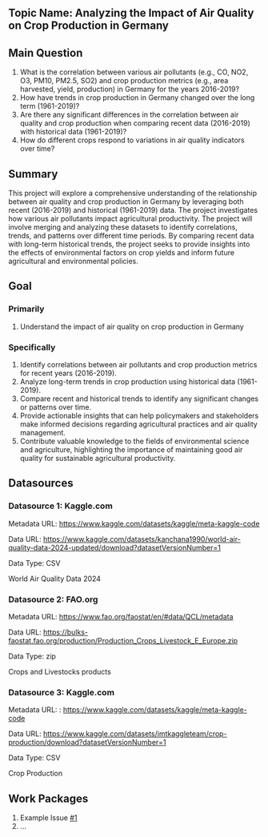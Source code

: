 ## Topic Name: Analyzing the Impact of Air Quality on Crop Production in Germany 
## Main Question
1.	What is the correlation between various air pollutants (e.g., CO, NO2, O3, PM10, PM2.5, SO2) and crop   production metrics (e.g., area harvested, yield, production) in Germany for the years 2016-2019?
2.	How have trends in crop production in Germany changed over the long term (1961-2019)?
3.	Are there any significant differences in the correlation between air quality and crop production when comparing recent data (2016-2019) with historical data (1961-2019)?
4.	How do different crops respond to variations in air quality indicators over time?
   
## Summary
This project will explore a comprehensive understanding of the relationship between air quality and crop production in Germany by leveraging both recent (2016-2019) and historical (1961-2019) data. The project investigates how various air pollutants impact agricultural productivity. The project will involve merging and analyzing these datasets to identify correlations, trends, and patterns over different time periods. By comparing recent data with long-term historical trends, the project seeks to provide insights into the effects of environmental factors on crop yields and inform future agricultural and environmental policies.

## Goal

### Primarily  
1.  Understand the impact of air quality on crop production in Germany
### Specifically 
1.	Identify correlations between air pollutants and crop production metrics for recent years (2016-2019).
2.	Analyze long-term trends in crop production using historical data (1961-2019).
3.	Compare recent and historical trends to identify any significant changes or patterns over time.
4.	Provide actionable insights that can help policymakers and stakeholders make informed decisions regarding agricultural practices and air quality management.
5.	Contribute valuable knowledge to the fields of environmental science and agriculture, highlighting the importance of maintaining good air quality for sustainable agricultural productivity.

## Datasources

### Datasource 1: Kaggle.com
Metadata URL:  https://www.kaggle.com/datasets/kaggle/meta-kaggle-code

Data URL: https://www.kaggle.com/datasets/kanchana1990/world-air-quality-data-2024-updated/download?datasetVersionNumber=1 

Data Type: CSV

World Air Quality Data 2024
### Datasource 2: FAO.org
Metadata URL: https://www.fao.org/faostat/en/#data/QCL/metadata

Data URL: https://bulks-faostat.fao.org/production/Production_Crops_Livestock_E_Europe.zip

Data Type: zip

Crops and Livestocks products
### Datasource 3: Kaggle.com
Metadata URL:  :  https://www.kaggle.com/datasets/kaggle/meta-kaggle-code

Data URL: https://www.kaggle.com/datasets/imtkaggleteam/crop-production/download?datasetVersionNumber=1 

Data Type: CSV

Crop Production

## Work Packages

<!-- List of work packages ordered sequentially, each pointing to an issue with more details. -->

1. Example Issue [#1][i1]
2. ...

[i1]: https://github.com/jvalue/made-template/issues/1




